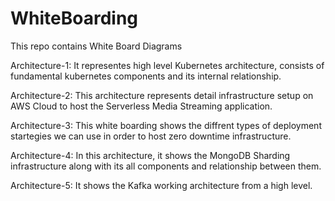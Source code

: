 # WhiteBoarding
This repo contains White Board Diagrams

Architecture-1: It representes high level Kubernetes architecture, consists of fundamental kubernetes components and its internal relationship.

Architecture-2: This architecture represents detail infrastructure setup on AWS Cloud to host the Serverless Media Streaming application.

Architecture-3: This white boarding shows the diffrent types of deployment startegies we can use in order to host zero downtime infrastructure.

Architecture-4: In this architecture, it shows the MongoDB Sharding infrastructure along with its all components and relationship between them.

Architecture-5: It shows the Kafka working architecture from a high level.
